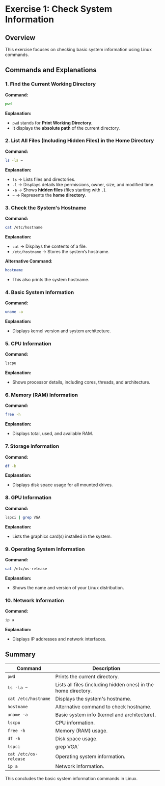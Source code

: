 # Exercise 1: Check System Information

## Overview
This exercise focuses on checking basic system information using Linux commands.

## Commands and Explanations

### 1. Find the Current Working Directory
**Command:**
```bash
pwd
```
**Explanation:**
- `pwd` stands for **Print Working Directory**.
- It displays the **absolute path** of the current directory.

### 2. List All Files (Including Hidden Files) in the Home Directory
**Command:**
```bash
ls -la ~
```
**Explanation:**
- `ls` → Lists files and directories.
- `-l` → Displays details like permissions, owner, size, and modified time.
- `-a` → Shows **hidden files** (files starting with `.`).
- `~` → Represents the **home directory**.

### 3. Check the System's Hostname
**Command:**
```bash
cat /etc/hostname
```
**Explanation:**
- `cat` → Displays the contents of a file.
- `/etc/hostname` → Stores the system’s hostname.

**Alternative Command:**
```bash
hostname
```
- This also prints the system hostname.

### 4. Basic System Information
**Command:**
```bash
uname -a
```
**Explanation:**
- Displays kernel version and system architecture.

### 5. CPU Information
**Command:**
```bash
lscpu
```
**Explanation:**
- Shows processor details, including cores, threads, and architecture.

### 6. Memory (RAM) Information
**Command:**
```bash
free -h
```
**Explanation:**
- Displays total, used, and available RAM.

### 7. Storage Information
**Command:**
```bash
df -h
```
**Explanation:**
- Displays disk space usage for all mounted drives.

### 8. GPU Information
**Command:**
```bash
lspci | grep VGA
```
**Explanation:**
- Lists the graphics card(s) installed in the system.

### 9. Operating System Information
**Command:**
```bash
cat /etc/os-release
```
**Explanation:**
- Shows the name and version of your Linux distribution.

### 10. Network Information
**Command:**
```bash
ip a
```
**Explanation:**
- Displays IP addresses and network interfaces.

## Summary
| Command | Description |
|---------|-------------|
| `pwd` | Prints the current directory. |
| `ls -la ~` | Lists all files (including hidden ones) in the home directory. |
| `cat /etc/hostname` | Displays the system's hostname. |
| `hostname` | Alternative command to check hostname. |
| `uname -a` | Basic system info (kernel and architecture). |
| `lscpu` | CPU information. |
| `free -h` | Memory (RAM) usage. |
| `df -h` | Disk space usage. |
| `lspci` | grep VGA` | GPU information. |
| `cat /etc/os-release` | Operating system information. |
| `ip a` | Network information. |

This concludes the basic system information commands in Linux.

